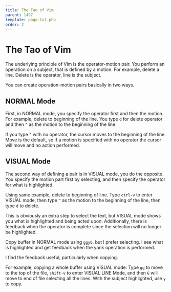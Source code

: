 ```yaml
---
title: The Tao of Vim
parent: 1497
template: page-tut.php
order: 2
---
```


# The Tao of Vim

The underlying principle of Vim is the operator-motion pair. You perform an operation on a subject, that is defined by a motion. For example, delete a line. Delete is the operator, line is the subject.

You can create operation-motion pairs basically in two ways.

## NORMAL Mode

First, in NORMAL mode, you specify the operator first and then the motion. For example, delete to beginning of the line. You type `d` for delete operator and then `^` as the motion to the beginning of the line.

If you type `^` with no operator, the cursor moves to the beginning of the line. Move is the default, so if a motion is specified with no operator the cursor will move and no action performed.

## VISUAL Mode

The second way of defining a pair is in VISUAL mode, you do the opposite. You specify the motion part first by selecting, and then specify the operator for what is highlighted.

Using same example, delete to beginning of line. Type `ctrl-v` to enter VISUAL mode, then type `^` as the motion to the beginning of the line, then type `d` to delete.

This is obviously an extra step to select the text, but VISUAL mode shows you what is highlighted and being acted upon. Additionally, there is feedback when the operator is complete since the selection will no longer be highlighted.

<span class="sidenote">Copy buffer in NORMAL mode using `ggyG`, but I prefer selecting. I see what is highlighted and get feedback when the yank operation is performed.</span>

I find the feedback useful, particularly when copying.

For example, copying a whole buffer using VISUAL mode: Type `gg` to move to the top of the file, `shift-v` to enter VISUAL LINE Mode, and then `G` will move to end of file selecting all the lines. With the subject highlighted, use `y` to copy.


